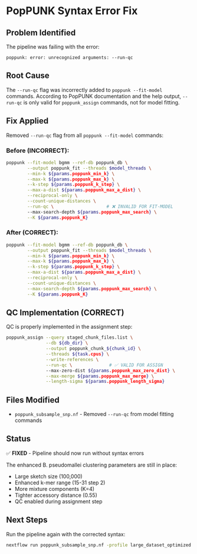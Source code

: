 # PopPUNK Syntax Error Fix

## Problem Identified
The pipeline was failing with the error:
```
poppunk: error: unrecognized arguments: --run-qc
```

## Root Cause
The `--run-qc` flag was incorrectly added to `poppunk --fit-model` commands. According to PopPUNK documentation and the help output, `--run-qc` is only valid for `poppunk_assign` commands, not for model fitting.

## Fix Applied
Removed `--run-qc` flag from all `poppunk --fit-model` commands:

### Before (INCORRECT):
```bash
poppunk --fit-model bgmm --ref-db poppunk_db \
        --output poppunk_fit --threads $model_threads \
        --min-k ${params.poppunk_min_k} \
        --max-k ${params.poppunk_max_k} \
        --k-step ${params.poppunk_k_step} \
        --max-a-dist ${params.poppunk_max_a_dist} \
        --reciprocal-only \
        --count-unique-distances \
        --run-qc \                    # ❌ INVALID FOR FIT-MODEL
        --max-search-depth ${params.poppunk_max_search} \
        --K ${params.poppunk_K}
```

### After (CORRECT):
```bash
poppunk --fit-model bgmm --ref-db poppunk_db \
        --output poppunk_fit --threads $model_threads \
        --min-k ${params.poppunk_min_k} \
        --max-k ${params.poppunk_max_k} \
        --k-step ${params.poppunk_k_step} \
        --max-a-dist ${params.poppunk_max_a_dist} \
        --reciprocal-only \
        --count-unique-distances \
        --max-search-depth ${params.poppunk_max_search} \
        --K ${params.poppunk_K}
```

## QC Implementation (CORRECT)
QC is properly implemented in the assignment step:
```bash
poppunk_assign --query staged_chunk_files.list \
               --db ${db_dir} \
               --output poppunk_chunk_${chunk_id} \
               --threads ${task.cpus} \
               --write-references \
               --run-qc \              # ✅ VALID FOR ASSIGN
               --max-zero-dist ${params.poppunk_max_zero_dist} \
               --max-merge ${params.poppunk_max_merge} \
               --length-sigma ${params.poppunk_length_sigma}
```

## Files Modified
- `poppunk_subsample_snp.nf` - Removed `--run-qc` from model fitting commands

## Status
✅ **FIXED** - Pipeline should now run without syntax errors

The enhanced B. pseudomallei clustering parameters are still in place:
- Large sketch size (100,000)
- Enhanced k-mer range (15-31 step 2)  
- More mixture components (K=4)
- Tighter accessory distance (0.55)
- QC enabled during assignment step

## Next Steps
Run the pipeline again with the corrected syntax:
```bash
nextflow run poppunk_subsample_snp.nf -profile large_dataset_optimized
```